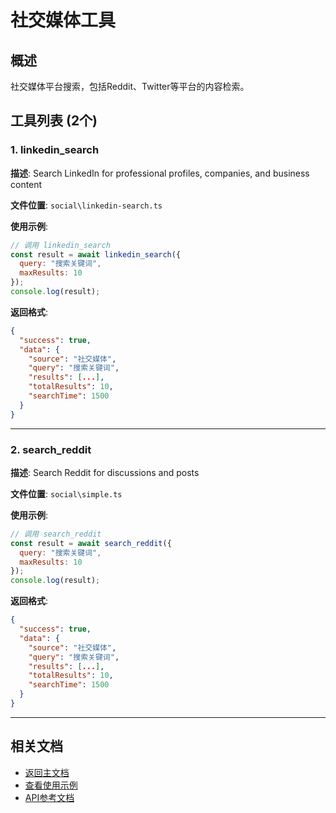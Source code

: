 # 社交媒体工具

## 概述

社交媒体平台搜索，包括Reddit、Twitter等平台的内容检索。

## 工具列表 (2个)

### 1. linkedin_search

**描述**: Search LinkedIn for professional profiles, companies, and business content

**文件位置**: `social\linkedin-search.ts`

**使用示例**:
```javascript
// 调用 linkedin_search
const result = await linkedin_search({
  query: "搜索关键词",
  maxResults: 10
});
console.log(result);
```

**返回格式**:
```json
{
  "success": true,
  "data": {
    "source": "社交媒体",
    "query": "搜索关键词",
    "results": [...],
    "totalResults": 10,
    "searchTime": 1500
  }
}
```

---

### 2. search_reddit

**描述**: Search Reddit for discussions and posts

**文件位置**: `social\simple.ts`

**使用示例**:
```javascript
// 调用 search_reddit
const result = await search_reddit({
  query: "搜索关键词",
  maxResults: 10
});
console.log(result);
```

**返回格式**:
```json
{
  "success": true,
  "data": {
    "source": "社交媒体",
    "query": "搜索关键词",
    "results": [...],
    "totalResults": 10,
    "searchTime": 1500
  }
}
```

---


## 相关文档

- [返回主文档](../README.md)
- [查看使用示例](../examples/social-examples.md)
- [API参考文档](../api/social-api.md)
